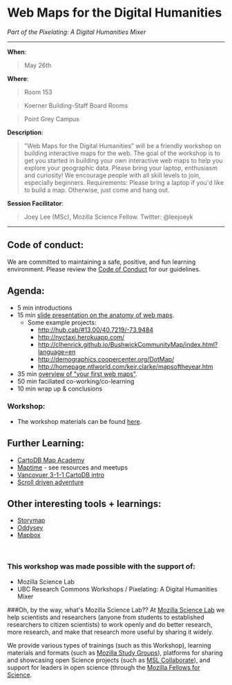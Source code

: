 # Web Maps for the Digital Humanities
*Part of the Pixelating: A Digital Humanities Mixer*
___

**When**:
> May 26th 

**Where**:

> Room 153
 
> Koerner Building-Staff Board Rooms

> Point Grey Campus

**Description**: 

> "Web Maps for the Digital Humanities" will be a friendly workshop on building interactive maps for the web. The goal of the workshop is to get you started in building your own interactive web maps to help you explore your geographic data. Please bring your laptop, enthusiasm and curiosity! We encourage people with all skill levels to join, especially beginners.
Requirements: Please bring a laptop if you'd like to build a map. Otherwise, just come and hang out.


**Session Facilitator**: 

> Joey Lee (MSc), Mozilla Science Fellow. Twitter: @leejoeyk

___

## Code of conduct:
We are committed to maintaining a safe, positive, and fun learning environment. Please review the [Code of Conduct](CODEOFCONDUCT.md) for our guidelines. 


## Agenda:
* 5 min introductions 
* 15 min [slide presentation on the anatomy of web maps](http://joeyklee.github.io/cartodb-van311-example/slides/#/).
  * Some example projects:
     * http://hub.cab/#13.00/40.7219/-73.9484
     * http://nyctaxi.herokuapp.com/
     * http://clhenrick.github.io/BushwickCommunityMap/index.html?language=en
     * http://demographics.coopercenter.org/DotMap/
     * http://homepage.ntlworld.com/keir.clarke/mapsoftheyear.htm
* 35 min [overview of "your first web maps"](WORKSHOP.md).
* 50 min faciliated co-working/co-learning 
* 10 min wrap up & conclusions

### Workshop:
* The workshop materials can be found [here](WORKSHOP.md).

## Further Learning:
* [CartoDB Map Academy](https://academy.cartodb.com/)
* [Maptime](http://maptime.io/) - see resources and meetups
* [Vancovuer 3-1-1 CartoDB intro](https://github.com/joeyklee/cartodb-van311-example)
* [Scroll driven adventure](https://github.com/joeyklee/mapboxjs-scroll-driven-adventure)

## Other interesting tools + learnings:
* [Storymap](https://storymap.knightlab.com/)
* [Oddysey](https://cartodb.github.io/odyssey.js/)
* [Mapbox](https://www.mapbox.com/)
<br>

### This workshop was made possible with the support of:
* Mozilla Science Lab
* UBC Research Commons Workshops / Pixelating: A Digital Humanities Mixer

###Oh, by the way, what's Mozilla Science Lab??
At [Mozilla Science Lab](https://mozillascience.org/) we help scientists and researchers (anyone from students to established researchers to citizen scientists) to work openly and do better research, more research, and make that research more useful by sharing it widely.  

We provide various types of trainings (such as this Workshop), learning materials and formats (such as [Mozilla Study Groups](http://mozillascience.github.io/studyGroupHandbook/)), platforms for sharing and showcasing open Science projects (such as [MSL Collaborate](https://mozillascience.org/collaborate)), and support for leaders in open science (through the [Mozilla Fellows for Science](https://mozillascience.org/fellows).

